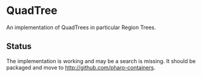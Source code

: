 # QuadTree
An implementation of QuadTrees in particular Region Trees.

## Status

The implementation is working and may be a search is missing. 
It should be packaged and move to http://github.com/pharo-containers.
